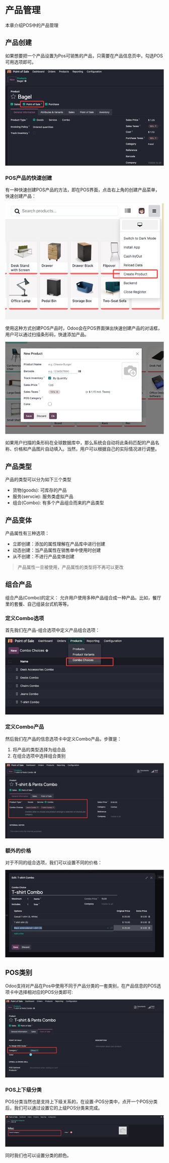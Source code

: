 # 产品管理

本章介绍POS中的产品管理

## 产品创建

如果想要把一个产品设置为Pos可销售的产品，只需要在产品信息页中，勾选POS可用选项即可。

![pos1](./images/product1.png)

### POS产品的快速创建

有一种快速创建POS产品的方法，即在POS界面，点击右上角的创建产品菜单，快速创建产品：

![pos2](images/product2.png)

使用这种方式创建POS产品时，Odoo会在POS界面弹出快速创建产品的对话框，用户可以通过扫描条形码，快速添加产品。

![pos3](images/product3.png)

如果用户扫描的条形码在全球数据库中，那么系统会自动将此条码匹配的产品名称、价格和产品图片自动填入。当然，用户可以根据自己的实际情况进行调整。

## 产品类型

产品的类型可以分为如下三个类型

* 货物(goods): 可库存的产品
* 服务(servcie): 服务类虚拟产品
* 组合(Combo): 有多个产品组合而来的产品类型

## 产品变体

产品属性有三种选项：

* 立即创建：添加的属性理解在产品库中进行创建
* 动态创建：当产品属性在销售单中使用时创建
* 从不创建：不进行产品变体创建

> 产品属性一旦被使用，产品属性的类型将不再可以更改

## 组合产品

组合产品(Combo)的定义： 允许用户使用多种产品组合成一种产品。比如，餐厅里的套餐、自己组装台式机等等。

### 定义Combo选项

首先我们在产品-组合选项中定义产品组合选项：

![pos4](./images/product4.png)

### 定义Combo产品

然后我们在产品的信息选项卡中定义Combo产品，步骤是：

1. 将产品的类型选择为组合品
2. 在组合选项中选择组合类别

![pos5](./images/product5.png)

### 额外的价格

对于不同的组合选项，我们可以设置不同的价格：

![pos6](./images/product6.png)

## POS类别

Odoo支持对产品在Pos中使用不同于产品分类的一套类别，在产品信息的POS选项卡中选择相对应的POS分类即可:

![pos7](./images/product7.png)

### POS上下级分类

POS分类当然也是支持上下级关系的，在设置-POS分类中，点开一个POS分类后，我们可以通过设置它的上级POS分类来完成。

![pos8](./images/product8.png)

同时我们也可以设置分类的颜色。
